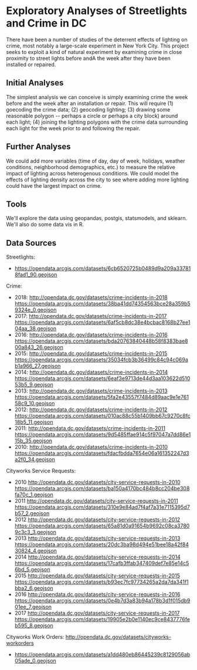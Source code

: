 # Exploratory Analyses of Streetlights and Crime in DC

There have been a number of studies of the deterrent effects of lighting on crime, most notably a large-scale experiment in New York City.  This project seeks to exploit a kind of natural experiment by examining crime in close proximity to street lights before andA the week after they have been installed or repaired. 

## Initial Analyses
The simplest analysis we can conceive is simply examining crime the week before and the week after an installation or repair. This will require (1) goecoding the crime data; (2) geocoding lighting; (3) drawing some reasonable polygon -- perhaps a circle or perhaps a city block) around each light; (4) joining the lighting polygons with the crime data surrounding each light for the week prior to and following the repair. 

## Further Analyses
We could add more variables (time of day, day of week, holidays, weather conditions, neighborhood demographics, etc.) to measure the relative impact of lighting across heterogenous conditions. We could model the effects of lighting density across the city to see where adding more lighting could have the largest impact on crime. 

## Tools
We'll explore the data using geopandas, postgis, statsmodels, and sklearn. We'll also do some data vis in R. 

## Data Sources

Streetlights: 
 - https://opendata.arcgis.com/datasets/6cb6520725b0489d9a209a337818fad1_90.geojson
 
Crime: 
 - 2018: http://opendata.dc.gov/datasets/crime-incidents-in-2018
         https://opendata.arcgis.com/datasets/38ba41dd74354563bce28a359b59324e_0.geojson
 - 2017: http://opendata.dc.gov/datasets/crime-incidents-in-2017
         https://opendata.arcgis.com/datasets/6af5cb8dc38e4bcbac8168b27ee104aa_38.geojson
 - 2016: http://opendata.dc.gov/datasets/crime-incidents-in-2016
         https://opendata.arcgis.com/datasets/bda20763840448b58f8383bae800a843_26.geojson
 - 2015: http://opendata.dc.gov/datasets/crime-incidents-in-2015
         https://opendata.arcgis.com/datasets/35034fcb3b36499c84c94c069ab1a966_27.geojson
 - 2014: http://opendata.dc.gov/datasets/crime-incidents-in-2014
         https://opendata.arcgis.com/datasets/6eaf3e9713de44d3aa103622d51053b5_9.geojson
 - 2013: http://opendata.dc.gov/datasets/crime-incidents-in-2013
         https://opendata.arcgis.com/datasets/5fa2e43557f7484d89aac9e1e76158c9_10.geojson
 - 2012: http://opendata.dc.gov/datasets/crime-incidents-in-2012
         https://opendata.arcgis.com/datasets/010ac88c55b1409bb67c9270c8fc18b5_11.geojson
 - 2011: http://opendata.dc.gov/datasets/crime-incidents-in-2011
         https://opendata.arcgis.com/datasets/9d5485ffae914c5f97047a7dd86e115b_35.geojson
 - 2010: http://opendata.dc.gov/datasets/crime-incidents-in-2010
         https://opendata.arcgis.com/datasets/fdacfbdda7654e06a161352247d3a2f0_34.geojson
 
Cityworks Service Requests: 
 - 2010 http://opendata.dc.gov/datasets/city-service-requests-in-2010 
        https://opendata.arcgis.com/datasets/ba150a4170bc484b8cc204be308fa70c_1.geojson
 - 2011 http://opendata.dc.gov/datasets/city-service-requests-in-2011 
        https://opendata.arcgis.com/datasets/310e9e84ad7f4af7a31e7115395d7b57_2.geojson
 - 2012 http://opendata.dc.gov/datasets/city-service-requests-in-2012 
        https://opendata.arcgis.com/datasets/65a81d0a91654b9692c08ca37809c3c3_3.geojson
 - 2013 http://opendata.dc.gov/datasets/city-service-requests-in-2013 
        https://opendata.arcgis.com/datasets/20dc3ba98d494e51bee18a42f8430824_4.geojson
 - 2014 http://opendata.dc.gov/datasets/city-service-requests-in-2014 
        https://opendata.arcgis.com/datasets/17cafb3ffab347409def7e85e14c56bd_5.geojson
 - 2015 http://opendata.dc.gov/datasets/city-service-requests-in-2015 
        https://opendata.arcgis.com/datasets/b93ec7fc97734265a2da7da341f1bba2_6.geojson
 - 2016 http://opendata.dc.gov/datasets/city-service-requests-in-2016 
        https://opendata.arcgis.com/datasets/0e4b7d3a83b94a178b3d1f015db901ee_7.geojson
 - 2017 http://opendata.dc.gov/datasets/city-service-requests-in-2017 
        https://opendata.arcgis.com/datasets/19905e2b0e1140ec9ce8437776feb595_8.geojson
 
 Cityworks Work Orders: http://opendata.dc.gov/datasets/cityworks-workorders
 - https://opendata.arcgis.com/datasets/a1dd480eb86445239c8129056ab05ade_0.geojson
 
